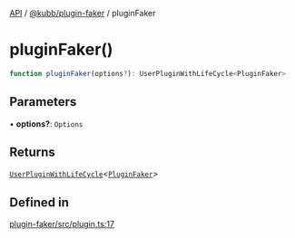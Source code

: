 [API](../../../packages.md) / [@kubb/plugin-faker](../index.md) / pluginFaker

# pluginFaker()

```ts
function pluginFaker(options?): UserPluginWithLifeCycle<PluginFaker>
```

## Parameters

• **options?**: `Options`

## Returns

[`UserPluginWithLifeCycle`](../../core/type-aliases/UserPluginWithLifeCycle.md)\<[`PluginFaker`](../type-aliases/PluginFaker.md)\>

## Defined in

[plugin-faker/src/plugin.ts:17](https://github.com/kubb-project/kubb/blob/dcebbafbee668a7722775212bce85eec29e39573/packages/plugin-faker/src/plugin.ts#L17)
